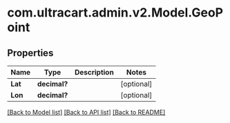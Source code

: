 # com.ultracart.admin.v2.Model.GeoPoint
## Properties

Name | Type | Description | Notes
------------ | ------------- | ------------- | -------------
**Lat** | **decimal?** |  | [optional] 
**Lon** | **decimal?** |  | [optional] 


[[Back to Model list]](../README.md#documentation-for-models) [[Back to API list]](../README.md#documentation-for-api-endpoints) [[Back to README]](../README.md)

